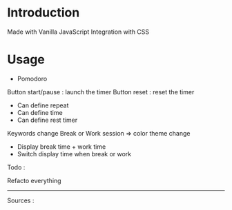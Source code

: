 # Introduction

Made with Vanilla JavaScript
Integration with CSS

# Usage

- Pomodoro 

Button start/pause : launch the timer
Button reset : reset the timer

- Can define repeat 
- Can define time
- Can define rest timer

Keywords change Break or Work session => color theme change

- Display break time + work time 
- Switch display time when break or work

Todo : 

Refacto everything

___

Sources :

